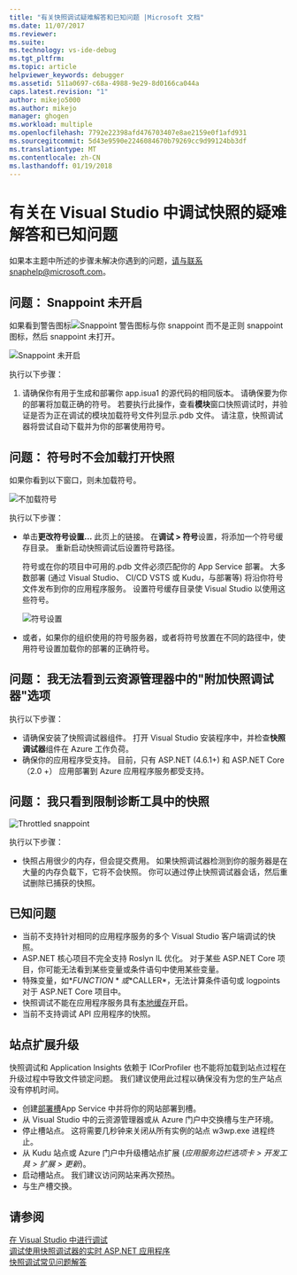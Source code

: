 ```yaml
---
title: "有关快照调试疑难解答和已知问题 |Microsoft 文档"
ms.date: 11/07/2017
ms.reviewer: 
ms.suite: 
ms.technology: vs-ide-debug
ms.tgt_pltfrm: 
ms.topic: article
helpviewer_keywords: debugger
ms.assetid: 511a0697-c68a-4988-9e29-8d0166ca044a
caps.latest.revision: "1"
author: mikejo5000
ms.author: mikejo
manager: ghogen
ms.workload: multiple
ms.openlocfilehash: 7792e22398afd476703407e8ae2159e0f1afd931
ms.sourcegitcommit: 5d43e9590e2246084670b79269cc9d99124bb3df
ms.translationtype: MT
ms.contentlocale: zh-CN
ms.lasthandoff: 01/19/2018
---
```

# <a name="troubleshooting-and-known-issues-for-snapshot-debugging-in-visual-studio"></a>有关在 Visual Studio 中调试快照的疑难解答和已知问题

如果本主题中所述的步骤未解决你遇到的问题，请与联系snaphelp@microsoft.com。

## <a name="issue-snappoint-does-not-turn-on"></a>问题： Snappoint 未开启

如果看到警告图标![Snappoint 警告图标](../debugger/media/snapshot-troubleshooting-snappoint-warning-icon.png "Snappoint 警告图标")与你 snappoint 而不是正则 snappoint 图标，然后 snappoint 未打开。

![Snappoint 未开启](../debugger/media/snapshot-troubleshooting-dont-turn-on.png "Snappoint 未开启")

执行以下步骤：

1. 请确保你有用于生成和部署你 app.isua1 的源代码的相同版本。 请确保要为你的部署将加载正确的符号。 若要执行此操作，查看**模块**窗口快照调试时，并验证是否为正在调试的模块加载符号文件列显示.pdb 文件。 请注意，快照调试器将尝试自动下载并为你的部署使用符号。

## <a name="issue-symbols-do-not-load-when-i-open-a-snapshot"></a>问题： 符号时不会加载打开快照

如果你看到以下窗口，则未加载符号。

![不加载符号](../debugger/media/snapshot-troubleshooting-symbols-wont-load.png "不加载符号")

执行以下步骤：

- 单击**更改符号设置...** 此页上的链接。 在**调试 > 符号**设置，将添加一个符号缓存目录。 重新启动快照调试后设置符号路径。

   符号或在你的项目中可用的.pdb 文件必须匹配你的 App Service 部署。 大多数部署 (通过 Visual Studio、 CI/CD VSTS 或 Kudu，与部署等) 将沿你符号文件发布到你的应用程序服务。 设置符号缓存目录使 Visual Studio 以使用这些符号。

   ![符号设置](../debugger/media/snapshot-troubleshooting-symbol-settings.png "符号设置")

- 或者，如果你的组织使用的符号服务器，或者将符号放置在不同的路径中，使用符号设置加载你的部署的正确符号。

## <a name="issue-i-cannot-see-the-attach-snapshot-debugger-option-in-the-cloud-explorer"></a>问题： 我无法看到云资源管理器中的"附加快照调试器"选项

执行以下步骤：

- 请确保安装了快照调试器组件。 打开 Visual Studio 安装程序中，并检查**快照调试器**组件在 Azure 工作负荷。
- 确保你的应用程序受支持。 目前，只有 ASP.NET (4.6.1+) 和 ASP.NET Core （2.0 +） 应用部署到 Azure 应用程序服务都受支持。

## <a name="issue-i-only-see-throttled-snapshots-in-the-diagnostic-tools"></a>问题： 我只看到限制诊断工具中的快照

![Throttled snappoint](../debugger/media/snapshot-troubleshooting-throttled-snapshots.png "限制 snappoint")

执行以下步骤：

- 快照占用很少的内存，但会提交费用。 如果快照调试器检测到你的服务器是在大量的内存负载下，它将不会快照。 你可以通过停止快照调试器会话，然后重试删除已捕获的快照。

## <a name="known-issues"></a>已知问题

- 当前不支持针对相同的应用程序服务的多个 Visual Studio 客户端调试的快照。
- ASP.NET 核心项目不完全支持 Roslyn IL 优化。 对于某些 ASP.NET Core 项目，你可能无法看到某些变量或条件语句中使用某些变量。 
- 特殊变量，如*$FUNCTION*或*$CALLER*，无法计算条件语句或 logpoints 对于 ASP.NET Core 项目中。
- 快照调试不能在应用程序服务具有[本地缓存](/azure/app-service/app-service-local-cache)开启。
- 当前不支持调试 API 应用程序的快照。

## <a name="site-extension-upgrade"></a>站点扩展升级

快照调试和 Application Insights 依赖于 ICorProfiler 也不能将加载到站点过程在升级过程中导致文件锁定问题。 我们建议使用此过程以确保没有为您的生产站点没有停机时间。

- 创建[部署槽](/azure/app-service/web-sites-staged-publishing)App Service 中并将你的网站部署到槽。
- 从 Visual Studio 中的云资源管理器或从 Azure 门户中交换槽与生产环境。
- 停止槽站点。 这将需要几秒钟来关闭从所有实例的站点 w3wp.exe 进程终止。
- 从 Kudu 站点或 Azure 门户中升级槽站点扩展 (*应用服务边栏选项卡 > 开发工具 > 扩展 > 更新*)。
- 启动槽站点。 我们建议访问网站来再次预热。
- 与生产槽交换。

## <a name="see-also"></a>请参阅

[在 Visual Studio 中进行调试](../debugger/index.md)  
[调试使用快照调试器的实时 ASP.NET 应用程序](../debugger/debug-live-azure-applications.md)  
[快照调试常见问题解答](../debugger/debug-live-azure-apps-faq.md)  
